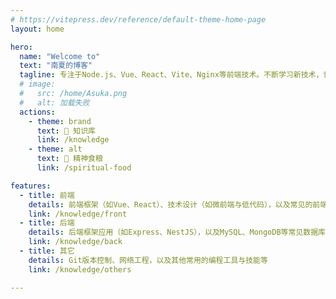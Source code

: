 ```yaml
---
# https://vitepress.dev/reference/default-theme-home-page
layout: home

hero:
  name: "Welcome to"
  text: "南夏的博客"
  tagline: 专注于Node.js、Vue、React、Vite、Nginx等前端技术。不断学习新技术，记录日常开发问题，共同进步。生命不息，奋斗不止...
  # image:
  #   src: /home/Asuka.png
  #   alt: 加载失败
  actions:
    - theme: brand
      text: 📖 知识库
      link: /knowledge
    - theme: alt
      text: 🎼 精神食粮
      link: /spiritual-food

features:
  - title: 前端
    details: 前端框架（如Vue、React）、技术设计（如微前端与低代码），以及常见的前端性能优化方案
    link: /knowledge/front
  - title: 后端
    details: 后端框架应用（如Express、NestJS），以及MySQL、MongoDB等常见数据库的操作
    link: /knowledge/back
  - title: 其它
    details: Git版本控制、网络工程，以及其他常用的编程工具与技能等
    link: /knowledge/others

---
```


<Background></Background>